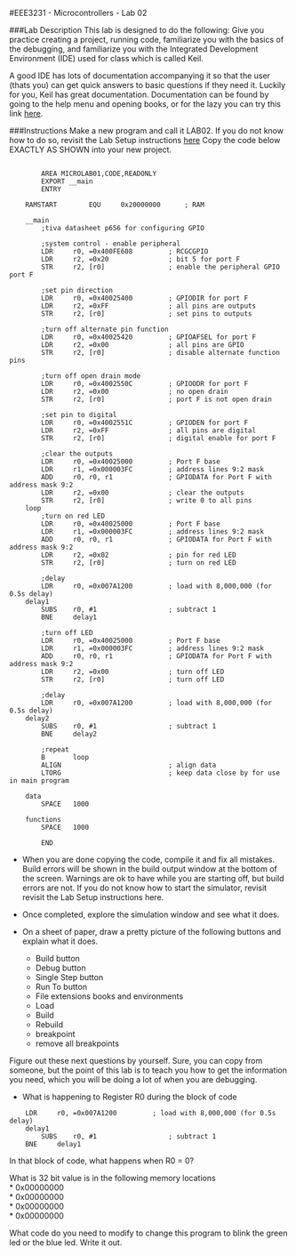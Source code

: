 #EEE3231 - Microcontrollers - Lab 02
  
###Lab Description
This lab is designed to do the following: Give you practice creating a project, running code, familiarize you with the basics of the debugging, and familiarize you with the Integrated Development Environment (IDE) used for class which is called Keil.

A good IDE has lots of documentation accompanying it so that the user (thats you) can get quick answers to basic questions if they need it.  Luckily for you, Keil has great documentation. Documentation can be found by going to the help menu and opening books, or for the lazy you can try this link [here](https://drive.google.com/drive/folders/0B5dyCPYc4bVjbDVFS1dXS1EyU1E?usp=sharing).  

###Instructions
Make a new program and call it LAB02. If you do not know how to do so, revisit the Lab Setup instructions [here](./Lab_setup)
Copy the code below EXACTLY AS SHOWN into your new project.

```Assembly

		AREA MICROLAB01,CODE,READONLY
		EXPORT __main
		ENTRY     
	
	RAMSTART		EQU		0x20000000		; RAM

	__main    
		;tiva datasheet p656 for configuring GPIO

		;system control - enable peripheral
		LDR		r0, =0x400FE608			; RCGCGPIO
		LDR		r2, =0x20				; bit 5 for port F
		STR		r2, [r0]				; enable the peripheral GPIO port F
		
		;set pin direction
		LDR		r0, =0x40025400			; GPIODIR for port F
		LDR		r2, =0xFF				; all pins are outputs
		STR		r2, [r0]				; set pins to outputs
		
		;turn off alternate pin function
		LDR		r0, =0x40025420			; GPIOAFSEL for port F
		LDR		r2, =0x00				; all pins are GPIO
		STR		r2, [r0]				; disable alternate function pins
		
		;turn off open drain mode
		LDR		r0, =0x4002550C			; GPIOODR for port F
		LDR		r2, =0x00				; no open drain
		STR		r2, [r0]				; port F is not open drain
		
		;set pin to digital 
		LDR		r0, =0x4002551C			; GPIODEN for port F
		LDR		r2, =0xFF				; all pins are digital
		STR		r2, [r0]				; digital enable for port F
		
		;clear the outputs
		LDR		r0, =0x40025000			; Port F base
		LDR		r1,	=0x000003FC			; address lines 9:2 mask
		ADD		r0, r0, r1				; GPIODATA for Port F with address mask 9:2
		LDR		r2, =0x00				; clear the outputs
		STR		r2, [r0]				; write 0 to all pins
	loop		
		;turn on red LED
		LDR		r0, =0x40025000			; Port F base
		LDR		r1,	=0x000003FC			; address lines 9:2 mask
		ADD		r0, r0, r1				; GPIODATA for Port F with address mask 9:2
		LDR		r2, =0x02				; pin for red LED
		STR		r2, [r0]				; turn on red LED
		
		;delay
		LDR		r0, =0x007A1200			; load with 8,000,000 (for 0.5s delay)
	delay1	
		SUBS	r0, #1					; subtract 1
		BNE		delay1
		
		;turn off LED
		LDR		r0, =0x40025000			; Port F base
		LDR		r1,	=0x000003FC			; address lines 9:2 mask
		ADD		r0, r0, r1				; GPIODATA for Port F with address mask 9:2
		LDR		r2, =0x00				; turn off LED
		STR		r2, [r0]				; turn off LED
		
		;delay
		LDR		r0, =0x007A1200			; load with 8,000,000 (for 0.5s delay)
	delay2	
		SUBS	r0, #1					; subtract 1
		BNE		delay2
		
		;repeat
		B		loop
		ALIGN							; align data
		LTORG							; keep data close by for use in main program

	data 
		SPACE	1000    

	functions
		SPACE	1000
			
		END
```

* When you are done copying the code, compile it and fix all mistakes. Build errors will be shown in the build output window at the bottom of the screen. Warnings are ok to have while you are starting off, but build errors are not. If you do not know how to start the simulator, revisit revisit the Lab Setup instructions here.
* Once completed, explore the simulation window and see what it does.  
* On a sheet of paper, draw a pretty picture of the following buttons and explain what it does.

	* Build button    
	* Debug button    
	* Single Step button   
	* Run To button    
	* File extensions books and environments   
	* Load   
	* Build   
	* Rebuild   
	* breakpoint   
	* remove all breakpoints  

Figure out these next questions by yourself.  Sure, you can copy from someone, but the point of this lab is to teach you how to get the information you need, which you will be doing a lot of when you are debugging. 

* What is happening to Register R0 during the block of code 
```Assembly     
	LDR     r0, =0x007A1200         ; load with 8,000,000 (for 0.5s delay)     
	delay1  
		SUBS    r0, #1                  ; subtract 1
	BNE     delay1
```

In that block of code, what happens when R0 = 0?

What is 32 bit value is in the following memory locations    
	* 0x00000000  
	* 0x00000000  
	* 0x00000000  
	* 0x00000000      

    
What code do you need to modify to change this program to blink the green led or the blue led.  Write it out. 